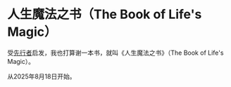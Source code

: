 # 人生魔法之书（The Book of Life's Magic）

受[先行者](https://github.com/maxiee/the_maeiee_book "《The Maeiee’s Book》")启发，我也打算谢一本书，就叫《人生魔法之书》（The Book of Life's Magic）。

从2025年8月18日开始。
